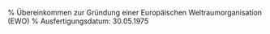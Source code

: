 % Übereinkommen zur Gründung einer Europäischen Weltraumorganisation  (EWO)
% Ausfertigungsdatum: 30.05.1975
 